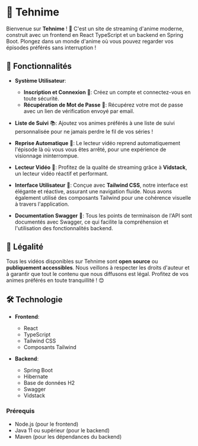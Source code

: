 # 🌟 Tehnime

Bienvenue sur **Tehnime** ! 🎉 C'est un site de streaming d'anime moderne, construit avec un frontend en React TypeScript et un backend en Spring Boot. Plongez dans un monde d'anime où vous pouvez regarder vos épisodes préférés sans interruption !

## 🚀 Fonctionnalités

- **Système Utilisateur**: 
  - **Inscription et Connexion** 🔐: Créez un compte et connectez-vous en toute sécurité.
  - **Récupération de Mot de Passe** 📧: Récupérez votre mot de passe avec un lien de vérification envoyé par email.
  
- **Liste de Suivi** 📚: Ajoutez vos animes préférés à une liste de suivi personnalisée pour ne jamais perdre le fil de vos séries !

- **Reprise Automatique** 🔄: Le lecteur vidéo reprend automatiquement l'épisode là où vous vous êtes arrêté, pour une expérience de visionnage ininterrompue.

- **Lecteur Vidéo** 🎥: Profitez de la qualité de streaming grâce à **Vidstack**, un lecteur vidéo réactif et performant.

- **Interface Utilisateur** 🎨: Conçue avec **Tailwind CSS**, notre interface est élégante et réactive, assurant une navigation fluide. Nous avons également utilisé des composants Tailwind pour une cohérence visuelle à travers l'application.

- **Documentation Swagger** 📜: Tous les points de terminaison de l'API sont documentés avec Swagger, ce qui facilite la compréhension et l'utilisation des fonctionnalités backend.

## 📜 Légalité

Tous les vidéos disponibles sur Tehnime sont **open source** ou **publiquement accessibles**. Nous veillons à respecter les droits d'auteur et à garantir que tout le contenu que nous diffusons est légal. Profitez de vos animes préférés en toute tranquillité ! 😊

## 🛠️ Technologie

- **Frontend**: 
  - React
  - TypeScript
  - Tailwind CSS
  - Composants Tailwind

- **Backend**: 
  - Spring Boot
  - Hibernate
  - Base de données H2
  - Swagger
  - Vidstack

### Prérequis

- Node.js (pour le frontend)
- Java 11 ou supérieur (pour le backend)
- Maven (pour les dépendances du backend)
